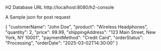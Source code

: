 H2 Database URL
http://localhost:8080/h2-console


A Sample json for post request

{
"customerName": "John Doe",
"product": "Wireless Headphones",
"quantity": 2,
"price": 99.99,
"shippingAddress": "123 Main Street, New York, NY 10001",
"paymentMethod": "Credit Card",
"orderStatus": "Processing",
"orderDate": "2025-03-02T14:30:00"
}

